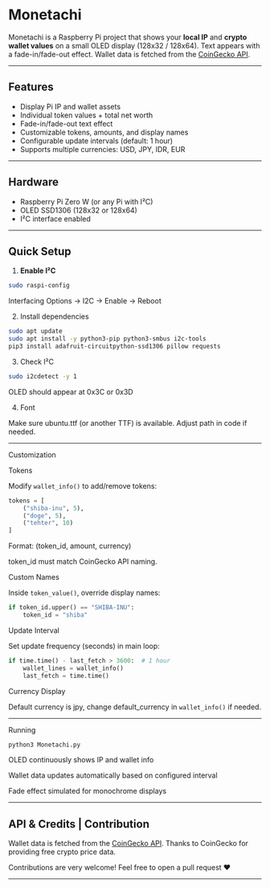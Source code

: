 # Monetachi

Monetachi is a Raspberry Pi project that shows your **local IP** and **crypto wallet values** on a small OLED display (128x32 / 128x64). Text appears with a fade-in/fade-out effect. Wallet data is fetched from the [CoinGecko API](https://www.coingecko.com/en/api).

---

## Features

- Display Pi IP and wallet assets
- Individual token values + total net worth
- Fade-in/fade-out text effect
- Customizable tokens, amounts, and display names
- Configurable update intervals (default: 1 hour)
- Supports multiple currencies: USD, JPY, IDR, EUR

---

## Hardware

- Raspberry Pi Zero W (or any Pi with I²C)
- OLED SSD1306 (128x32 or 128x64)
- I²C interface enabled

---

## Quick Setup

1. **Enable I²C**
```bash
sudo raspi-config
```
Interfacing Options → I2C → Enable → Reboot


2. Install dependencies

```bash
sudo apt update
sudo apt install -y python3-pip python3-smbus i2c-tools
pip3 install adafruit-circuitpython-ssd1306 pillow requests
```

3. Check I²C
   
```bash
sudo i2cdetect -y 1
```
OLED should appear at 0x3C or 0x3D

4. Font

Make sure ubuntu.ttf (or another TTF) is available. Adjust path in code if needed.

---

Customization

Tokens

Modify `wallet_info()` to add/remove tokens:
```python
tokens = [
    ("shiba-inu", 5),
    ("doge", 5),
    ("tehter", 10)
]
```

Format: (token_id, amount, currency)

token_id must match CoinGecko API naming.


Custom Names

Inside `token_value()`, override display names:
```python
if token_id.upper() == "SHIBA-INU":
    token_id = "shiba"
```
Update Interval

Set update frequency (seconds) in main loop:
```python
if time.time() - last_fetch > 3600:  # 1 hour
    wallet_lines = wallet_info()
    last_fetch = time.time()
```
Currency Display

Default currency is jpy, change default_currency in `wallet_info()` if needed.


---

Running
```bash
python3 Monetachi.py
```
OLED continuously shows IP and wallet info

Wallet data updates automatically based on configured interval

Fade effect simulated for monochrome displays



---
## API & Credits | Contribution
Wallet data is fetched from the [CoinGecko API](https://www.coingecko.com/en/api). Thanks to CoinGecko for providing free crypto price data.

Contributions are very welcome! Feel free to open a pull request ❤️

---
